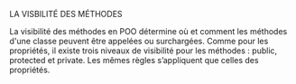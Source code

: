 LA VISBILITÉ DES MÉTHODES

La visibilité des méthodes en POO détermine où et comment les méthodes d'une classe peuvent être appelées ou surchargées. Comme pour les propriétés, il existe trois niveaux de visibilité pour les méthodes : public, protected et private. Les mêmes règles s’appliquent que celles des propriétés.